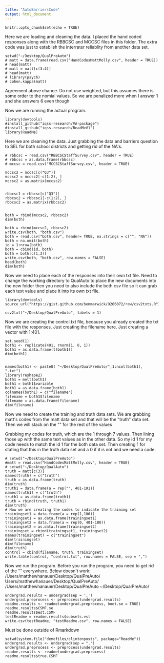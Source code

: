 ```yaml
---
title: "AutoBarriersCode"
output: html_document
---
```


```{r setup, include=FALSE}
knitr::opts_chunk$set(echo = TRUE)
```
Here we are loading and cleaning the data.  I placed the hand coded responses along with the RBBCSC and MCCSC files in this folder.  The extra code was just to establish the interrater reliablity from another data set.
```{r}
setwd("~/Desktop/QualPreAuto")
# matt = data.frame(read.csv("HandCodesMattMolly.csv", header = TRUE))
# head(matt)
# matt = matt[c(3:4)]
# head(matt)
# library(psych)
# cohen.kappa(matt)

```
Agreement above chance.  Do not use weighted, but this assumes there is some order to the nomial values.  So we are penalized more when I answer 1 and she answers 6 even though 

Now we are running the actual program.
```{r}
library(devtools)
#install_github("iqss-research/VA-package")
#install_github("iqss-research/ReadMeV1")
library(ReadMe)

```
Here we are cleaning the data.  Just grabbing the data and barriers question to SEL for both school districts and getting rid of the NA's.
```{r}
# rbbcsc = read.csv("RBBCSCStaffSurvey.csv", header = TRUE)
# rbbcsc = as.data.frame(rbbcsc)
# mccsc = read.csv("MCCSCStaffSurvey.csv", header = TRUE)

mccsc2 = mccsc[c("Q3")]
mccsc2 = mccsc2[-c(1:2), ]
mccsc2 = as.matrix(mccsc2)


rbbcsc1 = rbbcsc[c("Q3")]
rbbcsc2 = rbbcsc1[-c(1:2), ]
rbbcsc2 = as.matrix(rbbcsc2)


both = rbind(mccsc2, rbbcsc2)
dim(both)

both = rbind(mccsc2, rbbcsc2)
write.csv(both, "both.csv")
both = read.csv("both.csv", header= TRUE, na.strings = c("", "NA"))
both = na.omit(both)
id = 1:nrow(both)
both = cbind(id, both)
both = both[c(1,3)]
write.csv(both, "both.csv", row.names = FALSE)
head(both)
dim(both)
```
Now we need to place each of the responses into their own txt file.  Need to change the working directory to QualAuto to place the new documents into the new folder then you need to also include the both csv file so it can grab each text value and place it into its own txt file.   
```{r}
library(devtools)
source_url("https://gist.github.com/benmarwick/9266072/raw/csv2txts.R")

csv2txt("~/Desktop/QualPreAuto", labels = 1)
```
Now we are creating the control.txt file, because you already created the txt file with the responses.  Just creating the filename here.  Just creating a vector with 1:401.
```{r}
set.seed(1)
both1 <- replicate(401, rnorm(1, 0, 1))  
both1 = as.data.frame(t(both1))
dim(both1)


names(both1) <- paste0( "~/Desktop/QualPreAuto/",1:ncol(both1), ".txt")
library(reshape2)
both1 = melt(both1)
both1 = both1$variable
both1 = as.data.frame(both1)
colnames(both1) = c("filename")
filename = both1$filename
filename = as.data.frame(filename)
dim(filename)
```
Now we need to create the training and truth data sets.  We are grabbing matt's codes from the matt data set and that will be the "truth" data set.  Then we will stack on the "" for the rest of the values

Grabbing my codes for truth, which are the 1 through 7 values.  Then lining those up with the same text values as in the other data.  So my id 1 for my code needs to match the id 1 for the both data set.  Then creating 1 for stating that this in the truth data set and a 0 if it is not and we need a code.
```{r}
# setwd("~/Desktop/QualPreAuto")
#matt = read.csv("HandCodesMattMolly.csv", header = TRUE)
# setwd("~/Desktop/QualAuto")
truth = matt[c(3)]
names(truth) = c("truth")
truth = as.data.frame(truth)
dim(truth)
truth1 = data.frame(a = rep("", 401-101))
names(truth1) = c("truth")
truth1 = as.data.frame(truth1)
truth = rbind(truth, truth1)
dim(truth)
# Now we are creating the codes to indicate the training set
trainingset1 = data.frame(a = rep(1,100))
trainingset1 = as.data.frame(trainingset1)
trainingset2 = data.frame(a = rep(0, 401-100))
trainingset2 = as.data.frame(trainingset2)
trainingset = rbind(trainingset1, trainingset2)
names(trainingset) = c("trainingset")
dim(trainingset)
dim(filename)
dim(truth)
control = cbind(filename, truth, trainingset)
write.table(control, "control.txt", row.names = FALSE, sep = ",")
```
Now we run the program.  Before you run the program, you need to get rid of the "" everywhere.
Below doesn't work: 
/Users/matthewhanauer/Desktop/QualPreAuto/
Users/matthewhanauer/Desktop/QualPreAuto/
/Users/matthewhanauer/Desktop/QualPreAuto
~/Desktop/QualPreAuto/




```{r}
undergrad.results = undergrad(sep = ',')
undergrad.preprocess <- preprocess(undergrad.results)
readme.results <- readme(undergrad.preprocess, boot.se = TRUE)
readme.results$CSMF.se
readme.results$est.CSMF
testReadme = readme.results$subsets.est
write.csv(testReadme, "testReadme.csv", row.names = FALSE)
```
Must be done outside of Rmarkdown
```{r}
setwd(system.file("demofiles/clintonposts", package="ReadMe"))
undergrad.results <- undergrad(sep = ",")
undergrad.preprocess <- preprocess(undergrad.results)
readme.results <- readme(undergrad.preprocess)
readme.results$true.CSMF
```
